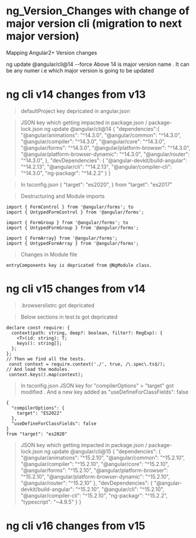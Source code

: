 # ng_Version_Changes with change of major version cli (migration to next major version)
Mapping Angular2+ Version changes

ng update @angular/cli@14 --force
Above 14 is major version name . It can be any numer i.e which major version is going to be updated

# ng cli v14 changes from v13

  > defaultProject key depricated in angular.json

  > JSON key which getting impacted in package.json / package-lock.json ng update @angular/cli@14 
    {
        "dependencies":{
            "@angular/animations": "^14.3.0",
            "@angular/common": "^14.3.0",
            "@angular/compiler": "^14.3.0",
            "@angular/core": "^14.3.0",
            "@angular/forms": "^14.3.0",
            "@angular/platform-browser": "^14.3.0",
            "@angular/platform-browser-dynamic": "^14.3.0",
            "@angular/router": "^14.3.0",
        },
        "devDependencies": {
        "@angular-devkit/build-angular": "^14.2.13",
        "@angular/cli": "^14.2.13",
        "@angular/compiler-cli": "^14.3.0",
        "ng-packagr": "^14.2.2"
        }
    }

  > In tsconfig.json 
    {
         "target": "es2020",
    }
    from "target": "es2017"

  >   Destructuring and Module imports

    import { FormControl } from '@angular/forms'; to 
    import { UntypedFormControl } from '@angular/forms';
    
    import { FormGroup } from '@angular/forms'; to
    import { UntypedFormGroup } from '@angular/forms';

    import { FormArray} from '@angular/forms';
    import { UntypedFormArray } from '@angular/forms';

  > Changes in Module file 
    
    entryComponents key is depricated from @NgModule class.
    
# ng cli v15 changes from v14

  > .browserslistrc got depricated

  > Below sections in test.ts got depricated

    declare const require: {
      context(path: string, deep?: boolean, filter?: RegExp): {
        <T>(id: string): T;
        keys(): string[];
      };
    }; 
    // Then we find all the tests.
     const context = require.context('./', true, /\.spec\.ts$/);
    // And load the modules.
     context.keys().map(context);

   > In tsconfig.json JSON key for "compilerOptions" > "target" got modified . And a new key
     added as "useDefineForClassFields": false 

    {
      "compilerOptions": {
        target": "ES2022"
      },
      "useDefineForClassFields": false   
    }
    from "target": "es2020"

  > JSON key which getting impacted in package.json / package-lock.json ng update @angular/cli@15 
    {
      "dependencies": {
          "@angular/animations": "^15.2.10",
          "@angular/common": "^15.2.10",
          "@angular/compiler": "^15.2.10",
          "@angular/core": "^15.2.10",
          "@angular/forms": "^15.2.10",
          "@angular/platform-browser": "^15.2.10",
          "@angular/platform-browser-dynamic": "^15.2.10",
          "@angular/router": "^15.2.10"
          },
      "devDependencies": {
          "@angular-devkit/build-angular": "^15.2.10",
          "@angular/cli": "^15.2.10",
          "@angular/compiler-cli": "^15.2.10",
          "ng-packagr": "^15.2.2",
          "typescript": "~4.9.5"
          }
    }
    
# ng cli v16 changes from v15

